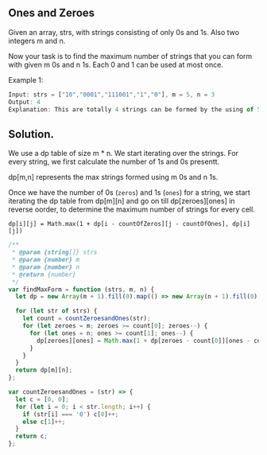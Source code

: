 ## Ones and Zeroes

Given an array, strs, with strings consisting of only 0s and 1s. Also two integers m and n.

Now your task is to find the maximum number of strings that you can form with given m 0s and n 1s. Each 0 and 1 can be used at most once.

Example 1:

```js
Input: strs = ["10","0001","111001","1","0"], m = 5, n = 3
Output: 4
Explanation: This are totally 4 strings can be formed by the using of 5 0s and 3 1s, which are "10","0001","1","0"
```

## Solution.

We use a dp table of size m \* n. We start iterating over the strings. For every string, we first calculate the number of 1s and 0s presentt.

dp[m,n] represents the max strings formed using m 0s and n 1s.

Once we have the number of 0s (`zeros`) and 1s (`ones`) for a string, we start iterating the dp table from dp[m][n] and go on till dp[zeroes][ones] in reverse oorder, to determine the maximum number of strings for every cell.

`dp[i][j] = Math.max(1 + dp[i - countOfZeros][j - countOfOnes], dp[i][j])`

```js
/**
 * @param {string[]} strs
 * @param {number} m
 * @param {number} n
 * @return {number}
 */
var findMaxForm = function (strs, m, n) {
  let dp = new Array(m + 1).fill(0).map(() => new Array(n + 1).fill(0));

  for (let str of strs) {
    let count = countZeroesandOnes(str);
    for (let zeroes = m; zeroes >= count[0]; zeroes--) {
      for (let ones = n; ones >= count[1]; ones--) {
        dp[zeroes][ones] = Math.max(1 + dp[zeroes - count[0]][ones - count[1]], dp[zeroes][ones]);
      }
    }
  }
  return dp[m][n];
};

var countZeroesandOnes = (str) => {
  let c = [0, 0];
  for (let i = 0; i < str.length; i++) {
    if (str[i] === '0') c[0]++;
    else c[1]++;
  }
  return c;
};
```
